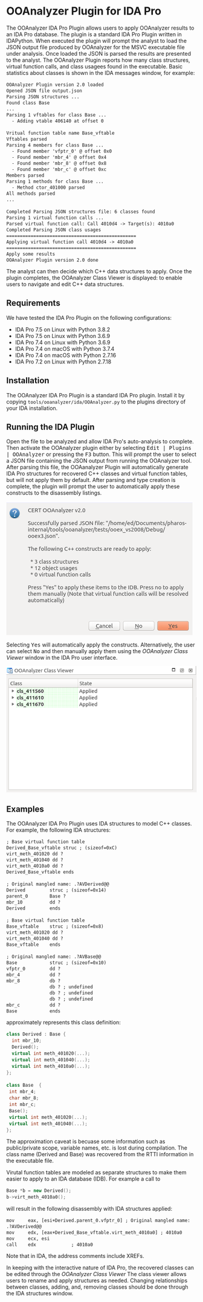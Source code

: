 # OOAnalyzer Plugin for IDA Pro

The OOAnalyzer IDA Pro Plugin allows users to apply OOAnalyzer results
to an IDA Pro database. The plugin is a standard IDA Pro Plugin
written in IDAPython. When executed the plugin will prompt the analyst
to load the JSON output file produced by OOAnalyzer for the MSVC
executable file under analysis. Once loaded the JSON is parsed the
results are presented to the analyst. The OOAnalyzer Plugin reports
how many class structures, virtual function calls, and class usagees
found in the executable. Basic statistics about classes is shown in
the IDA messages window, for example:

    OOAnalyzer Plugin version 2.0 loaded
    Opened JSON file output.json
    Parsing JSON structures ...
    Found class Base
    ...
    Parsing 1 vftables for class Base ...
      - Adding vtable 406140 at offset 0

    Vritual function table name Base_vftable
    Vftables parsed
    Parsing 4 members for class Base ...
      - Found member 'vfptr_0' @ offset 0x0
      - Found member 'mbr_4' @ offset 0x4
      - Found member 'mbr_8' @ offset 0x8
      - Found member 'mbr_c' @ offset 0xc
    Members parsed
    Parsing 1 methods for class Base ...
      - Method ctor_401000 parsed
    All methods parsed
    ...

    Completed Parsing JSON structures file: 6 classes found
    Parsing 1 virtual function calls ...
    Parsed virtual function call: Call 4010d4 -> Target(s): 4010a0
    Completed Parsing JSON class usages
    ================================================
    Applying virtual function call 4010d4 -> 4010a0
    ================================================
    Apply some results
    OOAnalyzer Plugin version 2.0 done

The analyst can then decide which C++ data structures to apply. Once
the plugin completes, the OOAnalyzer Class Viewer is displayed: to
enable users to navigate and edit C++ data structures.

## Requirements

We have tested the IDA Pro Plugin on the following configurations:

* IDA Pro 7.5 on Linux with Python 3.8.2
* IDA Pro 7.5 on Linux with Python 3.6.9
* IDA Pro 7.4 on Linux with Python 3.6.9
* IDA Pro 7.4 on macOS with Python 3.7.4
* IDA Pro 7.4 on macOS with Python 2.7.16
* IDA Pro 7.2 on Linux with Python 2.7.18

## Installation

The OOAnalyzer IDA Pro Plugin is a standard IDA Pro plugin. Install it
by copying `tools/ooanalyzer/ida/OOAnalyzer.py` to the plugins
directory of your IDA installation.

## Running the IDA Plugin

Open the file to be analyzed and allow IDA Pro's auto-analysis to
complete.  Then activate the OOAnalyzer plugin either by selecting
<kbd>Edit | Plugins | OOAnalyzer</kbd> or pressing the <kbd>F3</kbd>
button.  This will prompt the user to select a JSON file containing
the JSON output from running the OOAnalyzer tool.  After parsing this
file, the OOAanalyzer Plugin will automatically generate IDA Pro
structures for recovered C++ classes and virtual function tables, but
will not apply them by default. After parsing and type creation is
complete, the plugin will prompt the user to automatically apply these
constructs to the disassembly listings.

![dialog box](doc/apply.png)

Selecting <kbd>Yes</kbd> will automatically apply the
constructs. Alternatively, the user can select <kbd>No</kbd> and then
manually apply them using the _OOAnalyzer Class Viewer_ window in the
IDA Pro user interface.

![class viewer](doc/viewer.png)

## Examples

The OOAnalyzer IDA Pro Plugin uses IDA structures to model C++
classes. For example, the following IDA structures:

    ; Base virtual function table
    Derived_Base_vftable struc ; (sizeof=0xC)
    virt_meth_401020 dd ?
    virt_meth_401040 dd ?
    virt_meth_4010a0 dd ?
    Derived_Base_vftable ends

    ; Original mangled name: .?AVDerived@@
    Derived         struc ; (sizeof=0x14)
    parent_0        Base ?
    mbr_10          dd ?
    Derived         ends

    ; Base virtual function table
    Base_vftable    struc ; (sizeof=0x8)
    virt_meth_401020 dd ?
    virt_meth_401040 dd ?
    Base_vftable    ends

    ; Original mangled name: .?AVBase@@
    Base            struc ; (sizeof=0x10)
    vfptr_0         dd ?
    mbr_4           dd ?
    mbr_8           db ?
                    db ? ; undefined
                    db ? ; undefined
                    db ? ; undefined
    mbr_c           dd ?
    Base            ends

approximately represents this class definition:

``` c++
class Derived : Base {
  int mbr_10;
  Derived();
  virtual int meth_401020(...);
  virtual int meth_401040(...);
  virtual int meth_4010a0(...);
};

class Base  {
 int mbr_4;
 char mbr_8;
 int mbr_c;
 Base();
 virtual int meth_401020(...);
 virtual int meth_401040(...);
};
```

The approximation caveat is becuase some information such as
public/private scope, variable names, etc. is lost during
compilation. The class name (Derived and Base) was recovered from the
RTTI information in the executable file.

Virutal function tables are modeled as separate structures to make
them easier to apply to an IDA database (IDB). For example a call to

``` c++
Base *b = new Derived();
b->virt_meth_4010a0();
```

will result in the following disassembly with IDA structures applied:

```
mov     eax, [esi+Derived.parent_0.vfptr_0] ; Original mangled name: .?AVDerived@@
mov     edx, [eax+Derived_Base_vftable.virt_meth_4010a0] ; 4010a0
mov     ecx, esi
call    edx             ; 4010a0
```

Note that in IDA, the address comments include XREFs.

In keeping with the interactive nature of IDA Pro, the recovered
classes can be edited through the _OOAnalyzer Class Viewer_ The
class viewer allows users to rename and apply structures as
needed. Changing relationships between classes, adding, and, removing
classes should be done through the IDA structures window.
